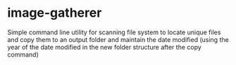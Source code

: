 image-gatherer
==============

Simple command line utility for scanning file system to locate unique files and copy them to an output folder and maintain the date modified (using the year of the date modified in the new folder structure after the copy command)
